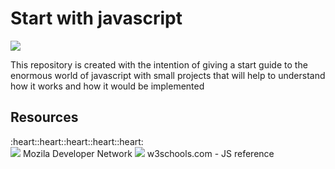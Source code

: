 <h1>Start with javascript</h1>
<img src="https://techblog.synagila.com/wp-content/uploads/sites/2/2014/07/javascript-logo-banner.jpg"/>
<p>This repository is created with the intention of giving a start guide to the enormous world of javascript with small projects that will help to understand how it works and how it would be implemented</p>

<h2>Resources</h2> :heart::heart::heart::heart::heart:
<br/>
<img src="https://tentacu.files.wordpress.com/2015/03/mdn_logo-wordmark-full_color.jpg"/>
<a src="https://developer.mozilla.org/en-US/" > Mozila Developer Network</a>
<img src="http://recomhub.com/blog/wp-content/uploads/2015/03/w3schools-logo.jpg"/>
<a src="https://www.w3schools.com/jsref/default.asp" > w3schools.com - JS reference </a>

